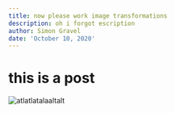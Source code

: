 ```yaml
---
title: now please work image transformations
description: oh i forgot escription
author: Simon Gravel
date: 'October 10, 2020'
---
```

# this is a post

<div><img src=/img/img_0622.webp?nf_resize=fit&w=500 alt=atlatlatalaaltalt /></div>
